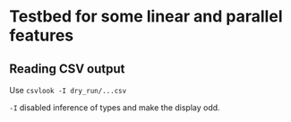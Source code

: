 
# Testbed for some linear and parallel features


## Reading CSV output

Use `csvlook -I dry_run/...csv`

`-I` disabled inference of types and make the display odd.
